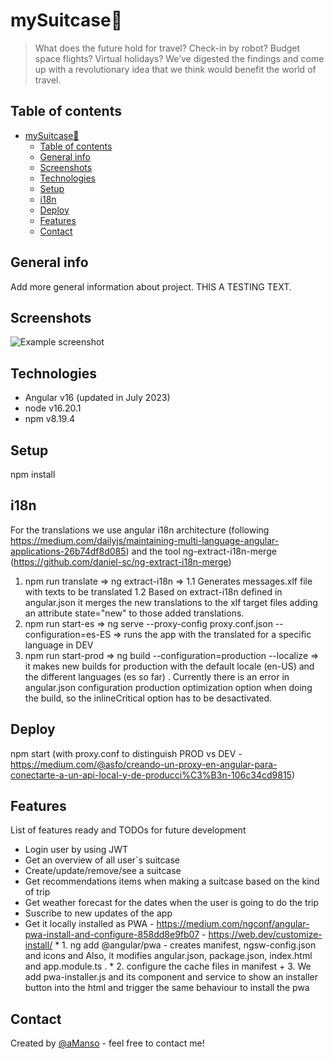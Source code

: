 # mySuitcase🛄  
>What does the future hold for travel? Check-in by robot? Budget space flights? Virtual holidays? We’ve digested the findings and come up with a revolutionary idea that we think would benefit the world of travel.

## Table of contents
- [mySuitcase🛄](#mysuitcase%F0%9F%9B%84)
  - [Table of contents](#table-of-contents)
  - [General info](#general-info)
  - [Screenshots](#screenshots)
  - [Technologies](#technologies)
  - [Setup](#setup)
  - [i18n](#i18n)
  - [Deploy](#deploy)
  - [Features](#features)
  - [Contact](#contact)

## General info 
Add more general information about project. 
THIS A TESTING TEXT.

## Screenshots
![Example screenshot](./img/screenshot.png)

## Technologies
* Angular v16 (updated in July 2023)
* node v16.20.1
* npm v8.19.4

## Setup
npm install 

## i18n
For the translations we use angular i18n architecture (following https://medium.com/dailyjs/maintaining-multi-language-angular-applications-26b74df8d085) and the tool ng-extract-i18n-merge (https://github.com/daniel-sc/ng-extract-i18n-merge)
1. npm run translate => ng extract-i18n => 
  1.1 Generates messages.xlf file with texts to be translated
  1.2 Based on extract-i18n defined in angular.json it merges the new translations to the xlf target files adding an attribute state="new" to those added translations.
2. npm run start-es => ng serve --proxy-config proxy.conf.json --configuration=es-ES => runs the app with the translated for a specific language in DEV
3. npm run start-prod => ng build --configuration=production --localize => it makes new builds for production with the default locale (en-US) and the different languages (es so far) . Currently there is an error in angular.json configuration production optimization option when doing the build, so the inlineCritical option has to be desactivated.

## Deploy
npm start (with proxy.conf to distinguish PROD vs DEV - https://medium.com/@asfo/creando-un-proxy-en-angular-para-conectarte-a-un-api-local-y-de-producci%C3%B3n-106c34cd9815)

## Features
List of features ready and TODOs for future development
* Login user by using JWT
* Get an overview of all user´s suitcase
* Create/update/remove/see a suitcase
* Get recommendations items when making a suitcase based on the kind of trip
* Get weather forecast for the dates when the user is going to do the trip
* Suscribe to new updates of the app
* Get it locally installed as PWA - https://medium.com/ngconf/angular-pwa-install-and-configure-858dd8e9fb07 - https://web.dev/customize-install/
        * 1. ng add @angular/pwa - creates manifest, ngsw-config.json and icons and Also, it modifies angular.json, package.json, index.html and app.module.ts .
        * 2. configure the cache files in manifest
        + 3. We add pwa-installer.js and its component and service to show an installer button into the html and trigger the same behaviour to install the pwa

## Contact
Created by [@aManso](https://www.linkedin.com/in/alejandro-manso-026a2a2b/) - feel free to contact me!

